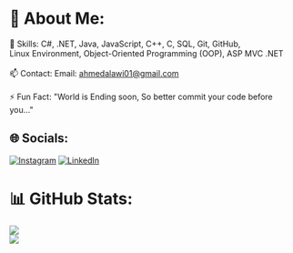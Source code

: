 # 💫 About Me:
🔭 Skills: C#, .NET, Java, JavaScript, C++, C, SQL, Git, GitHub, <br>Linux Environment,  Object-Oriented Programming (OOP), ASP MVC .NET<br><br>📫 Contact: Email: ahmedalawi01@gmail.com<br><br>⚡ Fun Fact: "World is Ending soon, So better commit your code before you..."


## 🌐 Socials:
[![Instagram](https://img.shields.io/badge/Instagram-%23E4405F.svg?logo=Instagram&logoColor=white)](https://instagram.com/crit_X) [![LinkedIn](https://img.shields.io/badge/LinkedIn-%230077B5.svg?logo=linkedin&logoColor=white)](https://linkedin.com/in/ahmedesmailofficial/) 


# 📊 GitHub Stats:
![](https://github-readme-streak-stats.herokuapp.com/?user=ahmed-esmail-1&theme=dark&hide_border=false)<br/>
![](https://github-readme-stats.vercel.app/api/top-langs/?username=ahmed-esmail-1&theme=dark&hide_border=false&include_all_commits=false&count_private=false&layout=compact)
